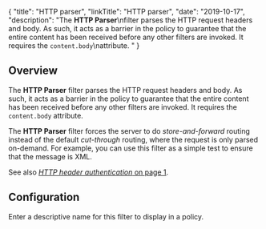{
"title": "HTTP parser",
"linkTitle": "HTTP parser",
"date": "2019-10-17",
"description": "The **HTTP Parser**\\nfilter parses the HTTP request headers and body. As such, it acts as a barrier in the policy to guarantee that the entire content has been received before any other filters are invoked. It requires the `content.body`\\nattribute. "
}
﻿
<div id="p_utility_parser_overview">

Overview
--------

The **HTTP Parser**
filter parses the HTTP request headers and body. As such, it acts as a barrier in the policy to guarantee that the entire content has been received before any other filters are invoked. It requires the `content.body`
attribute.

The **HTTP Parser**
filter forces the server to do *store-and-forward*
routing instead of the default *cut-through*
routing, where the request is only parsed on-demand. For example, you can use this filter as a simple test to ensure that the message is XML.

See also [*HTTP header authentication* on page 1](authn_http_header.htm).

</div>

<div id="p_utility_parser_conf">

Configuration
-------------

Enter a descriptive name for this filter to display in a policy.

</div>
